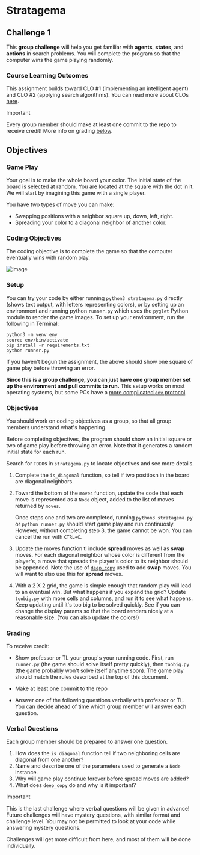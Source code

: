 # Stratagema 
## Challenge 1

This **group challenge** will help you get familiar with **agents**, **states**, and **actions** in search problems. You will complete the program so that the computer wins the game playing randomly.

### Course Learning Outcomes

This assignment builds toward CLO #1 (implementing an intelligent agent) and CLO #2 (applying search algorithms). You can read more about CLOs [here](https://github.com/allegheny-college-cmpsc-303-fall-2024/course-materials/blob/main/README.md#course-learning-outcomes). 

> [!IMPORTANT]
>
> Every group member should make at least one commit to the repo to receive credit! More info on grading [below](#grading). 

## Objectives 

### Game Play 

Your goal is to make the whole board your color. The initial state of the board is selected at random. You are located at the square with the dot in it. We will start by imagining this game with a single player.

You have two types of move you can make:

- Swapping positions with a neighbor square up, down, left, right.
- Spreading your color to a diagonal neighbor of another color. 

### Coding Objectives 

The coding objective is to complete the game so that the computer eventually wins with random play. 

![image](https://github.com/user-attachments/assets/4e1c583c-0a8d-4994-a2cc-62d367d452bf)


### Setup 

You can try your code by either running `python3 stratagema.py` directly (shows text output, with letters representing colors), or by setting up an environment and running python `runner.py` which uses the `pyglet` Python module to render the game images. To set up your environment, run the following in Terminal:

```
python3 -m venv env
source env/bin/activate
pip install -r requirements.txt
python runner.py
```

If you haven't begun the assignment, the above should show one square of game play before throwing an error. 

**Since this is a group challenge, you can just have one group member set up the environment and pull commits to run.** This setup works on most operating systems, but some PCs have a [more complicated `env` protocol](https://docs.python.org/3/library/venv.html). 

### Objectives

You should work on coding objectives as a group, so that all group members understand what's happening. 

Before completing objectives, the program should show an initial square or two of game play before throwing an error. Note that it generates a random initial state for each run. 

Search for `TODO`s in `stratagema.py` to locate objectives and see more details. 

1. Complete the `is_diagonal` function, so tell if two positiosn in the board are diagonal neighbors. 

2. Toward the bottom of the `moves` function, update the code that each move is represented as a `Node` object, added to the list of moves returned by `moves`. 

   Once steps one and two are completed, running `python3 stratagema.py` or `python runner.py` should start game play and run continuosly. However, without completing step 3, the game cannot be won. You can cancel the run with `CTRL+C`. 

3. Update the moves function ti include **spread** moves as well as **swap** moves. For each diagonal neighbor whose color is different from the player's, a move that spreads the player's color to its neighbor should be appended. Note the use of  [`deep_copy`](https://docs.python.org/3/library/copy.html) used to add **swap** moves. You will want to also use this for **spread** moves. 

4. With a 2 X 2 grid, the game is simple enough that random play will lead to an eventual win. But what happens if you expand the grid? Update `toobig.py` with more cells and columns, and run it to see what happens. Keep updating until it's too big to be solved quickly. See if you can change the display params so that the board renders nicely at a reasonable size. (You can also update the colors!)

### Grading

To receive credit: 

- Show professor or TL your group's your running code. First, run `runner.py` (the game should solve itself pretty quickly), then `toobig.py` (the game probably won't solve itself anytime soon). The game play should match the rules described at the top of this document. 

- Make at least one commit to the repo

- Answer one of the following questions verbally with professor or TL. You can decide ahead of time which group member will answer each question. 

### Verbal Questions

Each group member should be prepared to answer one question. 

1. How does the `is_diagonal` function tell if two neighboring cells are diagonal from one another?
2. Name and describe one of the parameters used to generate a `Node` instance. 
3. Why will game play continue forever before spread moves are added?
4. What does `deep_copy` do and why is it important?

> [!IMPORTANT]
>
> This is the last challenge where verbal questions will be given in advance! Future challenges will have mystery questions, with similar format and challenge level. You may not be permitted to look at your code while answering mystery questions. 
>
> Challenges will get more difficult from here, and most of them will be done individually. 

